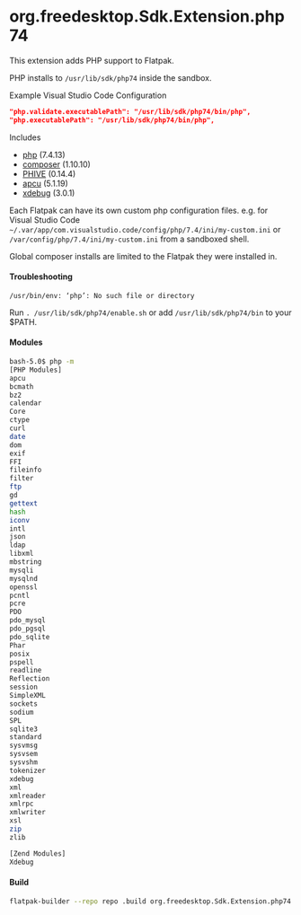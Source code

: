 # org.freedesktop.Sdk.Extension.php74

This extension adds PHP support to Flatpak.

PHP installs to `/usr/lib/sdk/php74` inside the sandbox.

Example Visual Studio Code Configuration

```json
"php.validate.executablePath": "/usr/lib/sdk/php74/bin/php",
"php.executablePath": "/usr/lib/sdk/php74/bin/php",
```

Includes

* [php](https://php.net/) (7.4.13)
* [composer](https://github.com/composer/composer) (1.10.10)
* [PHIVE](https://phar.io/) (0.14.4)
* [apcu](https://pecl.php.net/package/APCu) (5.1.19)
* [xdebug](https://xdebug.org/) (3.0.1)

Each Flatpak can have its own custom php configuration files.
e.g. for Visual Studio Code
`~/.var/app/com.visualstudio.code/config/php/7.4/ini/my-custom.ini` or `/var/config/php/7.4/ini/my-custom.ini` from a sandboxed shell.

Global composer installs are limited to the Flatpak they were installed in.

#### Troubleshooting
`/usr/bin/env: ‘php’: No such file or directory`

Run `. /usr/lib/sdk/php74/enable.sh` or add `/usr/lib/sdk/php74/bin` to your $PATH.

#### Modules

```bash
bash-5.0$ php -m
[PHP Modules]
apcu
bcmath
bz2
calendar
Core
ctype
curl
date
dom
exif
FFI
fileinfo
filter
ftp
gd
gettext
hash
iconv
intl
json
ldap
libxml
mbstring
mysqli
mysqlnd
openssl
pcntl
pcre
PDO
pdo_mysql
pdo_pgsql
pdo_sqlite
Phar
posix
pspell
readline
Reflection
session
SimpleXML
sockets
sodium
SPL
sqlite3
standard
sysvmsg
sysvsem
sysvshm
tokenizer
xdebug
xml
xmlreader
xmlrpc
xmlwriter
xsl
zip
zlib

[Zend Modules]
Xdebug
```
#### Build
```bash
flatpak-builder --repo repo .build org.freedesktop.Sdk.Extension.php74.json --force-clean
```
